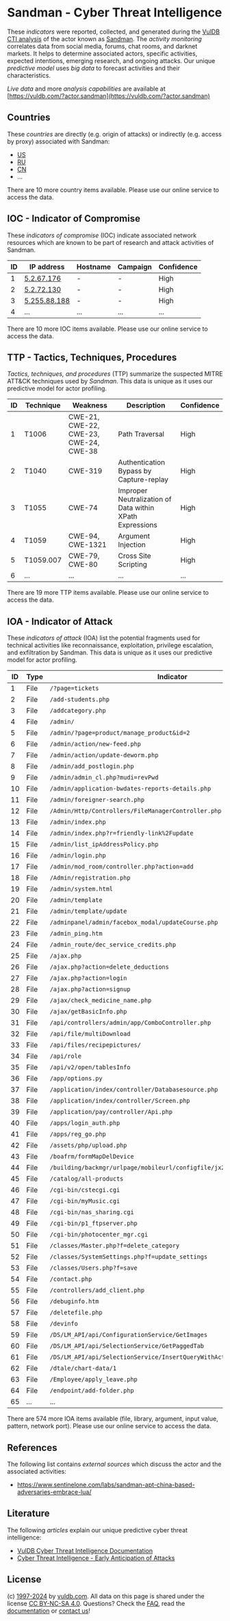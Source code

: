 # Sandman - Cyber Threat Intelligence

These _indicators_ were reported, collected, and generated during the [VulDB CTI analysis](https://vuldb.com/?kb.cti) of the actor known as [Sandman](https://vuldb.com/?actor.sandman). The _activity monitoring_ correlates data from social media, forums, chat rooms, and darknet markets. It helps to determine associated actors, specific activities, expected intentions, emerging research, and ongoing attacks. Our unique _predictive model_ uses _big data_ to forecast activities and their characteristics.

_Live data_ and more _analysis capabilities_ are available at [https://vuldb.com/?actor.sandman](https://vuldb.com/?actor.sandman)

## Countries

These _countries_ are directly (e.g. origin of attacks) or indirectly (e.g. access by proxy) associated with Sandman:

* [US](https://vuldb.com/?country.us)
* [RU](https://vuldb.com/?country.ru)
* [CN](https://vuldb.com/?country.cn)
* ...

There are 10 more country items available. Please use our online service to access the data.

## IOC - Indicator of Compromise

These _indicators of compromise_ (IOC) indicate associated network resources which are known to be part of research and attack activities of Sandman.

ID | IP address | Hostname | Campaign | Confidence
-- | ---------- | -------- | -------- | ----------
1 | [5.2.67.176](https://vuldb.com/?ip.5.2.67.176) | - | - | High
2 | [5.2.72.130](https://vuldb.com/?ip.5.2.72.130) | - | - | High
3 | [5.255.88.188](https://vuldb.com/?ip.5.255.88.188) | - | - | High
4 | ... | ... | ... | ...

There are 10 more IOC items available. Please use our online service to access the data.

## TTP - Tactics, Techniques, Procedures

_Tactics, techniques, and procedures_ (TTP) summarize the suspected MITRE ATT&CK techniques used by _Sandman_. This data is unique as it uses our predictive model for actor profiling.

ID | Technique | Weakness | Description | Confidence
-- | --------- | -------- | ----------- | ----------
1 | T1006 | CWE-21, CWE-22, CWE-23, CWE-24, CWE-38 | Path Traversal | High
2 | T1040 | CWE-319 | Authentication Bypass by Capture-replay | High
3 | T1055 | CWE-74 | Improper Neutralization of Data within XPath Expressions | High
4 | T1059 | CWE-94, CWE-1321 | Argument Injection | High
5 | T1059.007 | CWE-79, CWE-80 | Cross Site Scripting | High
6 | ... | ... | ... | ...

There are 19 more TTP items available. Please use our online service to access the data.

## IOA - Indicator of Attack

These _indicators of attack_ (IOA) list the potential fragments used for technical activities like reconnaissance, exploitation, privilege escalation, and exfiltration by Sandman. This data is unique as it uses our predictive model for actor profiling.

ID | Type | Indicator | Confidence
-- | ---- | --------- | ----------
1 | File | `/?page=tickets` | High
2 | File | `/add-students.php` | High
3 | File | `/addcategory.php` | High
4 | File | `/admin/` | Low
5 | File | `/admin/?page=product/manage_product&id=2` | High
6 | File | `/admin/action/new-feed.php` | High
7 | File | `/admin/action/update-deworm.php` | High
8 | File | `/admin/add_postlogin.php` | High
9 | File | `/admin/admin_cl.php?mudi=revPwd` | High
10 | File | `/admin/application-bwdates-reports-details.php` | High
11 | File | `/admin/foreigner-search.php` | High
12 | File | `/Admin/Http/Controllers/FileManagerController.php` | High
13 | File | `/admin/index.php` | High
14 | File | `/admin/index.php?r=friendly-link%2Fupdate` | High
15 | File | `/admin/list_ipAddressPolicy.php` | High
16 | File | `/admin/login.php` | High
17 | File | `/admin/mod_room/controller.php?action=add` | High
18 | File | `/Admin/registration.php` | High
19 | File | `/admin/system.html` | High
20 | File | `/admin/template` | High
21 | File | `/admin/template/update` | High
22 | File | `/adminpanel/admin/facebox_modal/updateCourse.php` | High
23 | File | `/admin_ping.htm` | High
24 | File | `/admin_route/dec_service_credits.php` | High
25 | File | `/ajax.php` | Medium
26 | File | `/ajax.php?action=delete_deductions` | High
27 | File | `/ajax.php?action=login` | High
28 | File | `/ajax.php?action=signup` | High
29 | File | `/ajax/check_medicine_name.php` | High
30 | File | `/ajax/getBasicInfo.php` | High
31 | File | `/api/controllers/admin/app/ComboController.php` | High
32 | File | `/api/file/multiDownload` | High
33 | File | `/api/files/recipepictures/` | High
34 | File | `/api/role` | Medium
35 | File | `/api/v2/open/tablesInfo` | High
36 | File | `/app/options.py` | High
37 | File | `/application/index/controller/Databasesource.php` | High
38 | File | `/application/index/controller/Screen.php` | High
39 | File | `/application/pay/controller/Api.php` | High
40 | File | `/apps/login_auth.php` | High
41 | File | `/apps/reg_go.php` | High
42 | File | `/assets/php/upload.php` | High
43 | File | `/boafrm/formMapDelDevice` | High
44 | File | `/building/backmgr/urlpage/mobileurl/configfile/jx2_config.ini` | High
45 | File | `/catalog/all-products` | High
46 | File | `/cgi-bin/cstecgi.cgi` | High
47 | File | `/cgi-bin/myMusic.cgi` | High
48 | File | `/cgi-bin/nas_sharing.cgi` | High
49 | File | `/cgi-bin/p1_ftpserver.php` | High
50 | File | `/cgi-bin/photocenter_mgr.cgi` | High
51 | File | `/classes/Master.php?f=delete_category` | High
52 | File | `/classes/SystemSettings.php?f=update_settings` | High
53 | File | `/classes/Users.php?f=save` | High
54 | File | `/contact.php` | Medium
55 | File | `/controllers/add_client.php` | High
56 | File | `/debuginfo.htm` | High
57 | File | `/deletefile.php` | High
58 | File | `/devinfo` | Medium
59 | File | `/DS/LM_API/api/ConfigurationService/GetImages` | High
60 | File | `/DS/LM_API/api/SelectionService/GetPaggedTab` | High
61 | File | `/DS/LM_API/api/SelectionService/InsertQueryWithActiveRelationsReturnId` | High
62 | File | `/dtale/chart-data/1` | High
63 | File | `/Employee/apply_leave.php` | High
64 | File | `/endpoint/add-folder.php` | High
65 | ... | ... | ...

There are 574 more IOA items available (file, library, argument, input value, pattern, network port). Please use our online service to access the data.

## References

The following list contains _external sources_ which discuss the actor and the associated activities:

* https://www.sentinelone.com/labs/sandman-apt-china-based-adversaries-embrace-lua/

## Literature

The following _articles_ explain our unique predictive cyber threat intelligence:

* [VulDB Cyber Threat Intelligence Documentation](https://vuldb.com/?kb.cti)
* [Cyber Threat Intelligence - Early Anticipation of Attacks](https://www.scip.ch/en/?labs.20201022)

## License

(c) [1997-2024](https://vuldb.com/?kb.changelog) by [vuldb.com](https://vuldb.com/?kb.about). All data on this page is shared under the license [CC BY-NC-SA 4.0](https://creativecommons.org/licenses/by-nc-sa/4.0/). Questions? Check the [FAQ](https://vuldb.com/?kb.faq), read the [documentation](https://vuldb.com/?kb) or [contact us](https://vuldb.com/?contact)!
